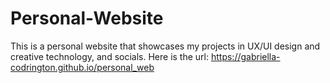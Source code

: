 # Personal-Website
This is a personal website that showcases my projects in UX/UI design and creative technology, and socials. 
Here is the url:  https://gabriella-codrington.github.io/personal_web
